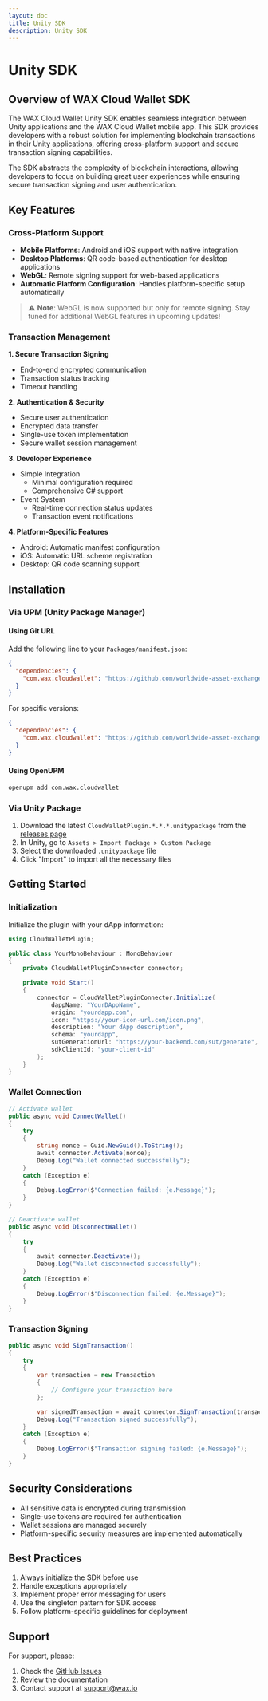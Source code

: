 ```yaml
---
layout: doc
title: Unity SDK
description: Unity SDK
---
```


# Unity SDK
## Overview of WAX Cloud Wallet SDK

The WAX Cloud Wallet Unity SDK enables seamless integration between Unity applications and the WAX Cloud Wallet mobile app. This SDK provides developers with a robust solution for implementing blockchain transactions in their Unity applications, offering cross-platform support and secure transaction signing capabilities.

The SDK abstracts the complexity of blockchain interactions, allowing developers to focus on building great user experiences while ensuring secure transaction signing and user authentication.

## Key Features

### Cross-Platform Support
- **Mobile Platforms**: Android and iOS support with native integration
- **Desktop Platforms**: QR code-based authentication for desktop applications
- **WebGL**: Remote signing support for web-based applications
- **Automatic Platform Configuration**: Handles platform-specific setup automatically

> ⚠️ **Note**: WebGL is now supported but only for remote signing. Stay tuned for additional WebGL features in upcoming updates!

### Transaction Management
**1. Secure Transaction Signing**
  - End-to-end encrypted communication
  - Transaction status tracking
  - Timeout handling

**2. Authentication & Security**
  - Secure user authentication
  - Encrypted data transfer
  - Single-use token implementation
  - Secure wallet session management

**3. Developer Experience**
  - Simple Integration
    - Minimal configuration required
    - Comprehensive C# support
  - Event System
    - Real-time connection status updates
    - Transaction event notifications

**4. Platform-Specific Features**
  - Android: Automatic manifest configuration
  - iOS: Automatic URL scheme registration
  - Desktop: QR code scanning support

## Installation

### Via UPM (Unity Package Manager)

#### Using Git URL
Add the following line to your `Packages/manifest.json`:

```json
{
  "dependencies": {
    "com.wax.cloudwallet": "https://github.com/worldwide-asset-exchange/cloudwallet-unity-sdk.git?path=Assets/CloudWalletPlugin"
  }
}
```

For specific versions:
```json
{
  "dependencies": {
    "com.wax.cloudwallet": "https://github.com/worldwide-asset-exchange/cloudwallet-unity-sdk.git?path=Assets/CloudWalletPlugin#1.0.0"
  }
}
```

#### Using OpenUPM
```bash
openupm add com.wax.cloudwallet
```

### Via Unity Package
1. Download the latest `CloudWalletPlugin.*.*.*.unitypackage` from the [releases page](https://github.com/worldwide-asset-exchange/cloudwallet-unity-sdk/releases)
2. In Unity, go to `Assets > Import Package > Custom Package`
3. Select the downloaded `.unitypackage` file
4. Click "Import" to import all the necessary files

## Getting Started

### Initialization
Initialize the plugin with your dApp information:

```csharp
using CloudWalletPlugin;

public class YourMonoBehaviour : MonoBehaviour
{
    private CloudWalletPluginConnector connector;

    private void Start()
    {
        connector = CloudWalletPluginConnector.Initialize(
            dappName: "YourDAppName",
            origin: "yourdapp.com",
            icon: "https://your-icon-url.com/icon.png",
            description: "Your dApp description",
            schema: "yourdapp",
            sutGenerationUrl: "https://your-backend.com/sut/generate",
            sdkClientId: "your-client-id"
        );
    }
}
```

### Wallet Connection
```csharp
// Activate wallet
public async void ConnectWallet()
{
    try
    {
        string nonce = Guid.NewGuid().ToString();
        await connector.Activate(nonce);
        Debug.Log("Wallet connected successfully");
    }
    catch (Exception e)
    {
        Debug.LogError($"Connection failed: {e.Message}");
    }
}

// Deactivate wallet
public async void DisconnectWallet()
{
    try
    {
        await connector.Deactivate();
        Debug.Log("Wallet disconnected successfully");
    }
    catch (Exception e)
    {
        Debug.LogError($"Disconnection failed: {e.Message}");
    }
}
```

### Transaction Signing
```csharp
public async void SignTransaction()
{
    try
    {
        var transaction = new Transaction
        {
            // Configure your transaction here
        };

        var signedTransaction = await connector.SignTransaction(transaction);
        Debug.Log("Transaction signed successfully");
    }
    catch (Exception e)
    {
        Debug.LogError($"Transaction signing failed: {e.Message}");
    }
}
```

## Security Considerations

- All sensitive data is encrypted during transmission
- Single-use tokens are required for authentication
- Wallet sessions are managed securely
- Platform-specific security measures are implemented automatically

## Best Practices

1. Always initialize the SDK before use
2. Handle exceptions appropriately
3. Implement proper error messaging for users
4. Use the singleton pattern for SDK access
5. Follow platform-specific guidelines for deployment

## Support

For support, please:
1. Check the [GitHub Issues](https://github.com/worldwide-asset-exchange/cloudwallet-unity-sdk/issues)
2. Review the documentation
3. Contact support at support@wax.io
